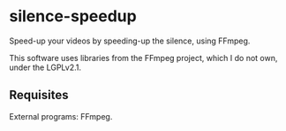 # silence-speedup
Speed-up your videos by speeding-up the silence, using FFmpeg.

This software uses libraries from the FFmpeg project, which I do not own, under the LGPLv2.1.

## Requisites
External programs: FFmpeg.
